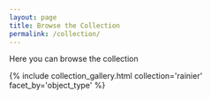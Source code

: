 ```yaml
---
layout: page
title: Browse the Collection
permalink: /collection/
---
```


Here you can browse the collection

{% include collection_gallery.html collection='rainier' facet_by='object_type' %}
